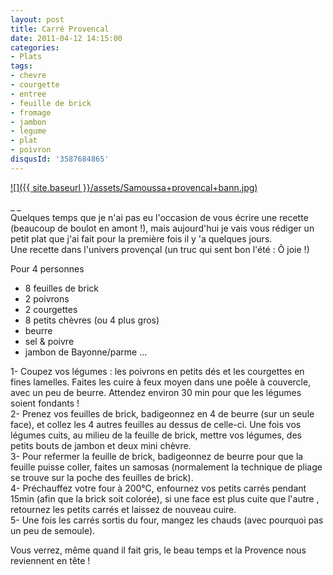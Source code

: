 ```yaml
---
layout: post
title: Carré Provencal
date: 2011-04-12 14:15:00
categories: 
- Plats
tags: 
- chevre
- courgette
- entree
- feuille de brick
- fromage
- jambon
- legume
- plat
- poivron
disqusId: '3587684865'
---
```


[![]({{ site.baseurl }}/assets/Samoussa+provencal+bann.jpg)](http://1.bp.blogspot.com/-YaSbbP0mDBI/UCbhLLmDc1I/AAAAAAAADC0/Doi1rtN-WRo/s1600/Samoussa+provencal+bann.jpg)

 _ _  
Quelques temps que je n'ai pas eu l'occasion de vous écrire une recette (beaucoup de boulot en amont !), mais aujourd'hui je vais vous rédiger un petit plat que j'ai fait pour la première fois il y 'a quelques jours.  
Une recette dans l'univers provençal (un truc qui sent bon l'été : Ô joie !)  
  



Pour 4 personnes

- 8 feuilles de brick  
- 2 poivrons  
- 2 courgettes  
- 8 petits chèvres (ou 4 plus gros)  
- beurre  
- sel & poivre  
- jambon de Bayonne/parme ...

1- Coupez vos légumes : les poivrons en petits dés et les courgettes en fines lamelles. Faites les cuire à feux moyen dans une poêle à couvercle, avec un peu de beurre. Attendez environ 30 min pour que les légumes soient fondants !  
2- Prenez vos feuilles de brick, badigeonnez en 4 de beurre (sur un seule face), et collez les 4 autres feuilles au dessus de celle-ci. Une fois vos légumes cuits, au milieu de la feuille de brick, mettre vos légumes, des petits bouts de jambon et deux mini chèvre.  
3- Pour refermer la feuille de brick, badigeonnez de beurre pour que la feuille puisse coller, faites un samosas (normalement la technique de pliage se trouve sur la poche des feuilles de brick).  
4- Préchauffez votre four à 200°C, enfournez vos petits carrés pendant 15min (afin que la brick soit colorée), si une face est plus cuite que l'autre , retournez les petits carrés et laissez de nouveau cuire.  
5- Une fois les carrés sortis du four, mangez les chauds (avec pourquoi pas un peu de semoule).



Vous verrez, même quand il fait gris, le beau temps et la Provence nous reviennent en tête !